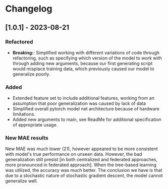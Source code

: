 # Changelog
## [1.0.1] - 2023-08-21

### Refactored
- **Breaking:**: Simplified working with different variations of code through refactoring, such as specifying which version of the model to work with through adding new arguments, because our first generating script would misplace training data, which previously caused our model to generalize poorly. 

### Added
- Extended feature set to include additional features, working from an assumption that poor generalization was caused by lack of data
- Simplified overall pytorch model net architecture because of hardware limitations. 
- Added new arguments to main, see ReadMe for additional specification of appropriate usage.


### New MAE results
New MAE was much lower (21), however appeared to be more consistent with model's true performance on unseen data. However, the bad generalization still presist [in both centralized and federated approaches, more pronounced in federated approach]. When the tree-based learning was utilized, the accuracy was much better. The conclusion we have is that due to a stochastic nature of stochastic gradient descent, the model cannot generalize well. 
